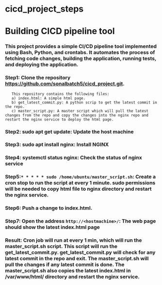 # cicd_project_steps
# Building CICD pipeline tool 

### This project provides a simple CI/CD pipeline tool implemented using Bash, Python, and crontabs. It automates the process of fetching code changes, building the application, running tests, and deploying the application.


### Step1: Clone the repository  https://github.com/sonalbatch5/cicd_project.git.
       This repository contains the following files:
       a) index.html: A simple html page.
       b) get_latest_commit.py: A python scrip to get the latest commit in the repo.
       c) master_script.py: A master script which will pull the latest changes from the repo and copy the changes into the nginx repo and restart the nginx service to deploy the html page.

### Step2: sudo apt get update: Update the host machine

### Step3: sudo apt install nginx: Install NGINX

### Step4: systemctl status nginx: Check the status of nginx service

### Step5:```* * * * * sudo /home/ubuntu/master_script.sh```: Create a cron stop to run the script at every 1 minute. sudo permissions will be needed to copy html file to nginx directory and restart the nginx service.

### Step6: Push a change to index.html.

### Step7: Open the address ```http://<hostmachine>/```: The web page should show the latest index.html page 

### Result: Cron job will run at every 1 min, which will run the master_script.sh script. This script will run the get_latest_commit.py. get_latest_commit.py will check for any latest commit in the repo and exit. The master_script.sh will pull the changes if any latest commit is done. The master_script.sh also copies the latest index.html in /var/www/html/ directory and restart the nginx service.
